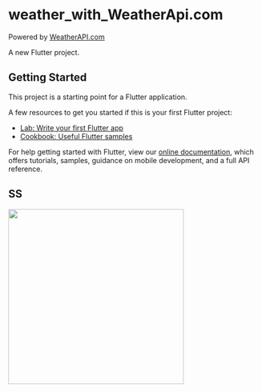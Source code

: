 # weather_with_WeatherApi.com
Powered by <a href="https://www.weatherapi.com/" title="Free Weather API">WeatherAPI.com</a>

A new Flutter project.

## Getting Started

This project is a starting point for a Flutter application.

A few resources to get you started if this is your first Flutter project:

- [Lab: Write your first Flutter app](https://flutter.dev/docs/get-started/codelab)
- [Cookbook: Useful Flutter samples](https://flutter.dev/docs/cookbook)

For help getting started with Flutter, view our
[online documentation](https://flutter.dev/docs), which offers tutorials,
samples, guidance on mobile development, and a full API reference.

## SS
<img src="https://user-images.githubusercontent.com/44341663/158901423-d989b2ae-91e2-4b7d-8390-a274f3743e84.png" width =350>
